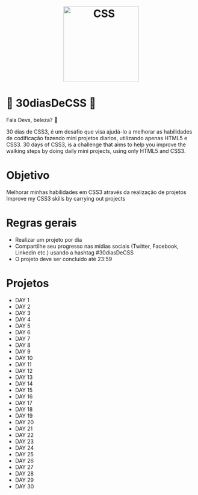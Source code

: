 <h1 align="center">
    <img alt="CSS" title="#CSS" src="https://github.com/IamThiago-IT/30_Dias_de_CSS/blob/master/astronaut.svg" width="200px" />
</h1>

# 🚀 30diasDeCSS 🚀
Fala Devs, beleza? 🤘

30 dias de CSS3, é um desafio que visa ajudá-lo a melhorar as habilidades de codificação fazendo mini projetos diarios, utilizando apenas HTML5 e CSS3.
30 days of CSS3, is a challenge that aims to help you improve the walking steps by doing daily mini projects, using only HTML5 and CSS3.

# Objetivo
Melhorar minhas habilidades em CSS3 através da realização de projetos
Improve my CSS3 skills by carrying out projects

# Regras gerais
- Realizar um projeto por dia
- Compartilhe seu progresso nas mídias sociais (Twitter, Facebook, Linkedin etc.) usando a hashtag #30diasDeCSS
- O projeto deve ser concluído até 23:59

# Projetos

- DAY 1
- DAY 2
- DAY 3
- DAY 4
- DAY 5
- DAY 6
- DAY 7
- DAY 8
- DAY 9
- DAY 10
- DAY 11
- DAY 12
- DAY 13
- DAY 14
- DAY 15
- DAY 16
- DAY 17
- DAY 18
- DAY 19
- DAY 20
- DAY 21
- DAY 22
- DAY 23
- DAY 24
- DAY 25
- DAY 26
- DAY 27
- DAY 28
- DAY 29
- DAY 30
